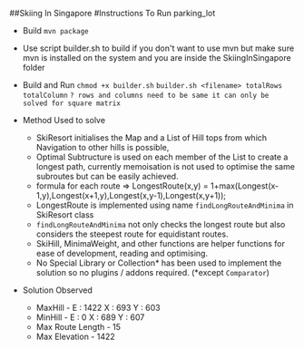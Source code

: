 ##Skiing In Singapore
#Instructions To Run parking_lot

- Build
  `mvn package`

- Use script builder.sh to build if you don't want to use mvn but make sure mvn is installed on the system and you are inside the SkiingInSingapore folder

- Build and Run
  `chmod +x builder.sh`
  `builder.sh <filename> totalRows totalColumn`
  `? rows and columns need to be same it can only be solved for square matrix`

- Method Used to solve
  - SkiResort initialises the Map and a List of Hill tops from which Navigation to other hills is possible,
  - Optimal Subtructure is used on each member of the List to create a longest path, currently memoisation is not used to optimise the same subroutes but can be easily achieved.
  - formula for each route => LongestRoute(x,y) = 1+max(Longest(x-1,y),Longest(x+1,y),Longest(x,y-1),Longest(x,y+1));
  - LongestRoute is implemented using name `findLongRouteAndMinima` in SkiResort class
  - `findLongRouteAndMinima` not only checks the longest route but also considers the steepest route for equidistant routes.
  - SkiHill, MinimaWeight, and other functions are helper functions for ease of development, reading and optimising.
  - No Special Library or Collection* has been used to implement the solution so no plugins / addons required. (\*except `Comparator`)

- Solution Observed
  - MaxHill - E : 1422 X : 693 Y : 603
  - MinHill - E : 0 X : 689 Y : 607
  - Max Route Length - 15
  - Max Elevation - 1422
